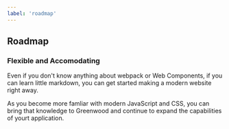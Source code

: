 ```yaml
---
label: 'roadmap'
---
```


## Roadmap


### Flexible and Accomodating
Even if you don't know anything about webpack or Web Components, if you can learn little markdown, you can get started making a modern website right away.


As you become more famliar with modern JavaScript and CSS, you can bring that knowledge to Greenwood and continue to expand the capabilities of yourt application.